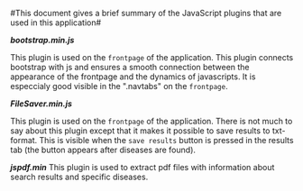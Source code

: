 #This document gives a brief summary of the JavaScript plugins that are used in this application#

***bootstrap.min.js***

This plugin is used on the ```frontpage``` of the application.
This plugin connects bootstrap with js and ensures a smooth connection between
the appearance of the frontpage and the dynamics of javascripts. It is especcialy good
visible in the ".navtabs" on the ```frontpage```.

***FileSaver.min.js***

This plugin is used on the ```frontpage``` of the application.
There is not much to say about this plugin except that it makes it possible to
save results to txt-format. This is visible when the ```save results``` button is pressed in the results tab
(the button appears after diseases are found).


***jspdf.min***
This plugin is used to extract pdf files with information about search results and specific diseases.